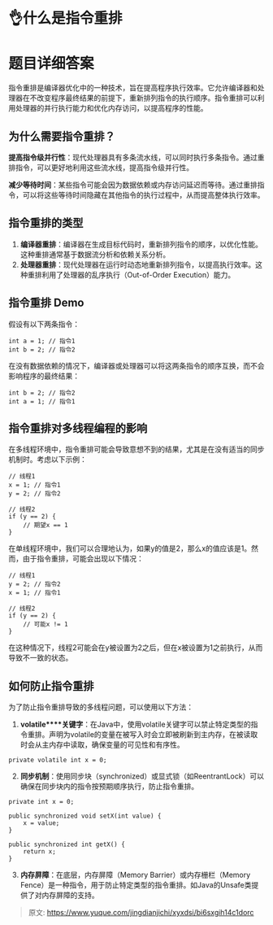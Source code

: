 # 👌什么是指令重排

# 题目详细答案
指令重排是编译器优化中的一种技术，旨在提高程序执行效率。它允许编译器和处理器在不改变程序最终结果的前提下，重新排列指令的执行顺序。指令重排可以利用处理器的并行执行能力和优化内存访问，以提高程序的性能。

## 为什么需要指令重排？
**提高指令级并行性**：现代处理器具有多条流水线，可以同时执行多条指令。通过重排指令，可以更好地利用这些流水线，提高指令级并行性。

**减少等待时间**：某些指令可能会因为数据依赖或内存访问延迟而等待。通过重排指令，可以将这些等待时间隐藏在其他指令的执行过程中，从而提高整体执行效率。

## 指令重排的类型
1. **编译器重排**：编译器在生成目标代码时，重新排列指令的顺序，以优化性能。这种重排通常基于数据流分析和依赖关系分析。
2. **处理器重排**：现代处理器在运行时动态地重新排列指令，以提高执行效率。这种重排利用了处理器的乱序执行（Out-of-Order Execution）能力。

## 指令重排 Demo
假设有以下两条指令：

```plain
int a = 1; // 指令1
int b = 2; // 指令2
```

在没有数据依赖的情况下，编译器或处理器可以将这两条指令的顺序互换，而不会影响程序的最终结果：

```plain
int b = 2; // 指令2
int a = 1; // 指令1
```

## 指令重排对多线程编程的影响
在多线程环境中，指令重排可能会导致意想不到的结果，尤其是在没有适当的同步机制时。考虑以下示例：

```plain
// 线程1
x = 1; // 指令1
y = 2; // 指令2

// 线程2
if (y == 2) {
    // 期望x == 1
}
```

在单线程环境中，我们可以合理地认为，如果y的值是2，那么x的值应该是1。然而，由于指令重排，可能会出现以下情况：

```plain
// 线程1
y = 2; // 指令2
x = 1; // 指令1

// 线程2
if (y == 2) {
    // 可能x != 1
}
```

在这种情况下，线程2可能会在y被设置为2之后，但在x被设置为1之前执行，从而导致不一致的状态。

## 如何防止指令重排
为了防止指令重排导致的多线程问题，可以使用以下方法：

1. **volatile****关键字**：在Java中，使用volatile关键字可以禁止特定类型的指令重排。声明为volatile的变量在被写入时会立即被刷新到主内存，在被读取时会从主内存中读取，确保变量的可见性和有序性。

```plain
private volatile int x = 0;
```

2. **同步机制**：使用同步块（synchronized）或显式锁（如ReentrantLock）可以确保在同步块内的指令按预期顺序执行，防止指令重排。

```plain
private int x = 0;

public synchronized void setX(int value) {
    x = value;
}

public synchronized int getX() {
    return x;
}
```

3. **内存屏障**：在底层，内存屏障（Memory Barrier）或内存栅栏（Memory Fence）是一种指令，用于防止特定类型的指令重排。如Java的Unsafe类提供了对内存屏障的支持。





> 原文: <https://www.yuque.com/jingdianjichi/xyxdsi/bi6sxgih14c1dorc>